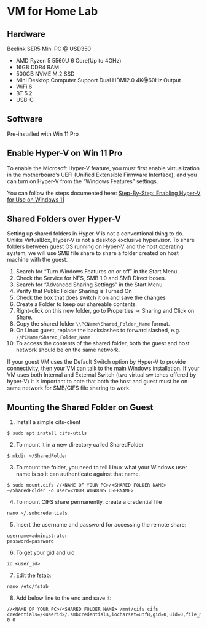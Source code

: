 # VM for Home Lab

## Hardware

Beelink SER5 Mini PC @ USD350
* AMD Ryzen 5 5560U 6 Core(Up to 4GHz)
* 16GB DDR4 RAM 
* 500GB NVME M.2 SSD
* Mini Desktop Computer Support Dual HDMI2.0 4K@60Hz Output
* WiFi 6
* BT 5.2
* USB-C 

## Software
Pre-installed with Win 11 Pro

## Enable Hyper-V on Win 11 Pro

To enable the Microsoft Hyper-V feature, you must first enable virtualization in the motherboard’s UEFI (Unified Extensible Firmware Interface), and you can turn on Hyper-V from the “Windows Features” settings. 

You can follow the steps documented here: [Step-By-Step: Enabling Hyper-V for Use on Windows 11](https://techcommunity.microsoft.com/t5/educator-developer-blog/step-by-step-enabling-hyper-v-for-use-on-windows-11/ba-p/3745905)

## Shared Folders over Hyper-V

Setting up shared folders in Hyper-V is not a conventional thing to do. Unlike VirtualBox, Hyper-V is not a desktop exclusive hypervisor. To share folders between guest OS running on Hyper-V and the host operating system, we will use SMB file share to share a folder created on host machine with the guest. 

1. Search for “Turn Windows Features on or off” in the Start Menu 
2. Check the Service for NFS, SMB 1.0 and SMB Direct boxes.
3. Search for “Advanced Sharing Settings” in the Start Menu
4. Verify that Public Folder Sharing is Turned On
5. Check the box that does switch it on and save the changes
6. Create a Folder to keep our shareable contents. 
7. Right-click on this new folder, go to Properties → Sharing and Click on Share.
8. Copy the shared folder `\\PCName\Shared_Folder_Name` format.
9. On Linux guest, replace the backslashes to forward slashed, e.g. `//PCName/Shared_Folder_Name`
10. To access the contents of the shared folder, both the guest and host network should be on the same network.

If your guest VM uses the Default Switch option by Hyper-V to provide connectivity, then your VM can talk to the main Windows installation.
If your VM uses both Internal and External Switch (two virtual switches offered by hyper-V) it is important to note that both the host and guest must be on same network for SMB/CIFS file sharing to work.

## Mounting the Shared Folder on Guest

1. Install a simple cifs-client
```
$ sudo apt install cifs-utils
```

2. To mount it in a new directory called SharedFolder
```
$ mkdir ~/SharedFolder
```

3. To mount the folder, you need to tell Linux what your Windows user name is so it can authenticate against that name.
```
$ sudo mount.cifs //<NAME OF YOUR PC>/<SHARED FOLDER NAME> ~/SharedFolder -o user=<YOUR WINDOWS USERNAME>
```

4. To mount CIFS share permanently, create a credential file
```
nano ~/.smbcredentials
```

5. Insert the username and password for accessing the remote share:
```
username=administrator
password=password
```

6. To get your gid and uid
```
id <user_id>
```

7. Edit the fstab:
```
nano /etc/fstab
```

8. Add below line to the end and save it:
```
//<NAME OF YOUR PC>/<SHARED FOLDER NAME> /mnt/cifs cifs credentials=/<userid>/.smbcredentials,iocharset=utf8,gid=0,uid=0,file_mode=0777,dir_mode=0777 0 0
```








